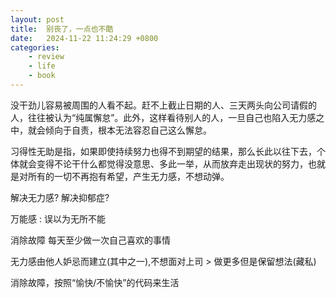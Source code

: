 ```yaml
---
layout: post
title:  别丧了，一点也不酷
date:   2024-11-22 11:24:29 +0800
categories: 
    - review
    - life
    - book
---
```


没干劲儿容易被周围的人看不起。赶不上截止日期的人、三天两头向公司请假的人，往往被认为“纯属懈怠”。此外，这样看待别人的人，一旦自己也陷入无力感之中，就会倾向于自责，根本无法容忍自己这么懈怠。

习得性无助是指，如果即使持续努力也得不到期望的结果，那么长此以往下去，个体就会变得不论干什么都觉得没意思、多此一举，从而放弃走出现状的努力，也就是对所有的一切不再抱有希望，产生无力感，不想动弹。

解决无力感? 解决抑郁症?

万能感 : 误以为无所不能

消除故障
每天至少做一次自己喜欢的事情

无力感由他人妒忌而建立(其中之一),不想面对上司 > 做更多但是保留想法(藏私)

消除故障，按照“愉快/不愉快”的代码来生活